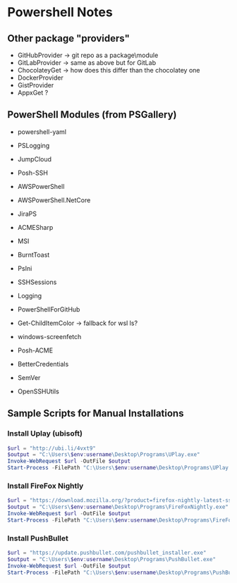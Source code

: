 # Powershell Notes

## Other package "providers"

- GitHubProvider -> git repo as a package\module
- GitLabProvider -> same as above but for GitLab
- ChocolateyGet -> how does this differ than the chocolatey one
- DockerProvider
- GistProvider
- AppxGet ?

## PowerShell Modules (from PSGallery)

- powershell-yaml
- PSLogging

- JumpCloud
- Posh-SSH
- AWSPowerShell
- AWSPowerShell.NetCore
- JiraPS
- ACMESharp
- MSI
- BurntToast
- PsIni
- SSHSessions
- Logging
- PowerShellForGitHub
- Get-ChildItemColor -> fallback for wsl ls?
- windows-screenfetch
- Posh-ACME
- BetterCredentials
- SemVer
- OpenSSHUtils

## Sample Scripts for Manual Installations

### Install Uplay (ubisoft)

``` PowerShell
$url = "http://ubi.li/4vxt9"
$output = "C:\Users\$env:username\Desktop\Programs\UPlay.exe"
Invoke-WebRequest $url -OutFile $output
Start-Process -FilePath "C:\Users\$env:username\Desktop\Programs\UPlay.exe" -ArgumentList "/S /silent /s" 2>&1 | Out-Null
```

### Install FireFox Nightly

``` PowerShell
$url = "https://download.mozilla.org/?product=firefox-nightly-latest-ssl&os=win64&lang=en-US"
$output = "C:\Users\$env:username\Desktop\Programs\FireFoxNightly.exe"
Invoke-WebRequest $url -OutFile $output
Start-Process -FilePath "C:\Users\$env:username\Desktop\Programs\FireFoxNightly.exe" -ArgumentList "/S /silent /s -ms" 2>&1 | Out-Null
```

### Install PushBullet

``` PowerShell
$url = "https://update.pushbullet.com/pushbullet_installer.exe"
$output = "C:\Users\$env:username\Desktop\Programs\PushBullet.exe"
Invoke-WebRequest $url -OutFile $output
Start-Process -FilePath "C:\Users\$env:username\Desktop\Programs\PushBullet.exe" -ArgumentList "/S /silent /s" 2>&1 | Out-Null
```
